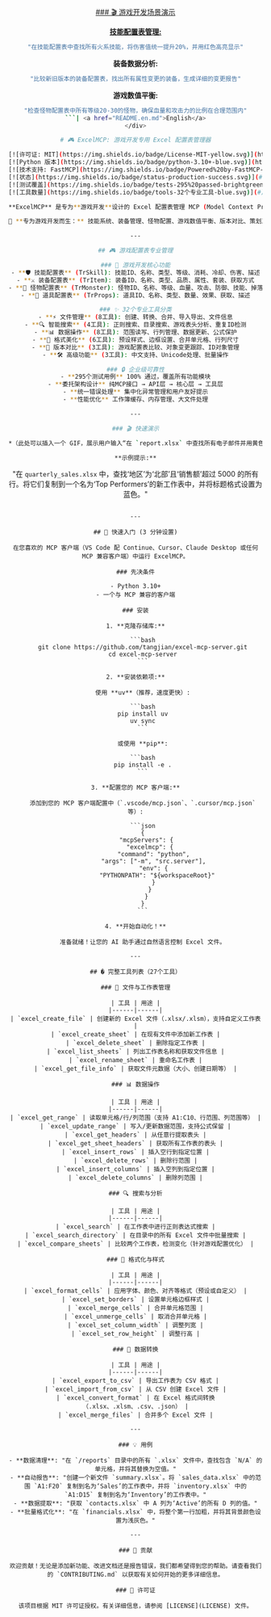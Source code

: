 
<div align="center">
<a href="README.md">### 🎬 游戏开发场景演示

**技能配置表管理:**

```bash
"在技能配置表中查找所有火系技能，将伤害值统一提升20%，并用红色高亮显示"
```

**装备数据分析:**

```bash
"比较新旧版本的装备配置表，找出所有属性变更的装备，生成详细的变更报告"
```

**游戏数值平衡:**

```bash
"检查怪物配置表中所有等级20-30的怪物，确保血量和攻击力的比例在合理范围内"
```| <a href="README.en.md">English</a>
</div>

# 🎮 ExcelMCP: 游戏开发专用 Excel 配置表管理器

[![许可证: MIT](https://img.shields.io/badge/License-MIT-yellow.svg)](https://opensource.org/licenses/MIT)
[![Python 版本](https://img.shields.io/badge/python-3.10+-blue.svg)](https://www.python.org/downloads/)
[![技术支持: FastMCP](https://img.shields.io/badge/Powered%20by-FastMCP-orange)](https://github.com/jlowin/fastmcp)
[![状态](https://img.shields.io/badge/status-production-success.svg)](#)
[![测试覆盖](https://img.shields.io/badge/tests-295%20passed-brightgreen.svg)](#)
[![工具数量](https://img.shields.io/badge/tools-32个专业工具-blue.svg)](#)

**ExcelMCP** 是专为**游戏开发**设计的 Excel 配置表管理 MCP (Model Context Protocol) 服务器。通过 AI 自然语言指令，实现技能配置表、装备数据、怪物属性等游戏配置的智能化操作。基于 **FastMCP** 和 **openpyxl** 构建，拥有 **32个专业工具** 和 **295个测试用例**，确保企业级可靠性。

🎯 **专为游戏开发而生：** 技能系统、装备管理、怪物配置、游戏数值平衡、版本对比、策划工具链。

---

## 🎮 游戏配置表专业管理

### 🎯 游戏开发核心功能
- **🛡️ 技能配置表** (TrSkill): 技能ID、名称、类型、等级、消耗、冷却、伤害、描述
- **⚔️ 装备配置表** (TrItem): 装备ID、名称、类型、品质、属性、套装、获取方式
- **👹 怪物配置表** (TrMonster): 怪物ID、名称、等级、血量、攻击、防御、技能、掉落
- **🎁 道具配置表** (TrProps): 道具ID、名称、类型、数量、效果、获取、描述

### ✨ 32个专业工具分类
- **⚡️ 文件管理** (8工具): 创建、转换、合并、导入导出、文件信息
- **🔍 智能搜索** (4工具): 正则搜索、目录搜索、游戏表头分析、重复ID检测
- **📊 数据操作** (8工具): 范围读写、行列管理、数据更新、公式保护
- **🎨 格式美化** (6工具): 预设样式、边框设置、合并单元格、行列尺寸
- **🔄 版本对比** (3工具): 游戏配置表比较、对象变更跟踪、ID对象管理
- **🛠️ 高级功能** (3工具): 中文支持、Unicode处理、批量操作

### 🔒 企业级可靠性
- **295个测试用例** 100% 通过，覆盖所有功能模块
- **委托架构设计** 纯MCP接口 → API层 → 核心层 → 工具层
- **统一错误处理** 集中化异常管理和用户友好提示
- **性能优化** 工作簿缓存、内存管理、大文件处理

---

### 🎬 快速演示

*（此处可以插入一个 GIF，展示用户输入“在 `report.xlsx` 中查找所有电子邮件并用黄色突出显示”，然后服务器执行该命令）*

**示例提示:**

```
"在 `quarterly_sales.xlsx` 中，查找‘地区’为‘北部’且‘销售额’超过 5000 的所有行。将它们复制到一个名为‘Top Performers’的新工作表中，并将标题格式设置为蓝色。"
```

---

## 🚀 快速入门 (3 分钟设置)

在您喜欢的 MCP 客户端（VS Code 配 Continue、Cursor、Claude Desktop 或任何 MCP 兼容客户端）中运行 ExcelMCP。

### 先决条件

- Python 3.10+
- 一个与 MCP 兼容的客户端

### 安装

1. **克隆存储库:**

    ```bash
    git clone https://github.com/tangjian/excel-mcp-server.git
    cd excel-mcp-server
    ```

2. **安装依赖项:**

    使用 **uv**（推荐，速度更快）:

    ```bash
    pip install uv
    uv sync
    ```

    或使用 **pip**:

    ```bash
    pip install -e .
    ```

3. **配置您的 MCP 客户端:**

    添加到您的 MCP 客户端配置中（`.vscode/mcp.json`、`.cursor/mcp.json` 等）:

    ```json
    {
      "mcpServers": {
        "excelmcp": {
          "command": "python",
          "args": ["-m", "src.server"],
          "env": {
            "PYTHONPATH": "${workspaceRoot}"
          }
        }
      }
    }
    ```

4. **开始自动化！**

    准备就绪！让您的 AI 助手通过自然语言控制 Excel 文件。

---

## � 完整工具列表（27个工具）

### 📁 文件与工作表管理

| 工具 | 用途 |
|------|------|
| `excel_create_file` | 创建新的 Excel 文件（.xlsx/.xlsm），支持自定义工作表 |
| `excel_create_sheet` | 在现有文件中添加新工作表 |
| `excel_delete_sheet` | 删除指定工作表 |
| `excel_list_sheets` | 列出工作表名称和获取文件信息 |
| `excel_rename_sheet` | 重命名工作表 |
| `excel_get_file_info` | 获取文件元数据（大小、创建日期等） |

### 📊 数据操作

| 工具 | 用途 |
|------|------|
| `excel_get_range` | 读取单元格/行/列范围（支持 A1:C10、行范围、列范围等） |
| `excel_update_range` | 写入/更新数据范围，支持公式保留 |
| `excel_get_headers` | 从任意行提取表头 |
| `excel_get_sheet_headers` | 获取所有工作表的表头 |
| `excel_insert_rows` | 插入空行到指定位置 |
| `excel_delete_rows` | 删除行范围 |
| `excel_insert_columns` | 插入空列到指定位置 |
| `excel_delete_columns` | 删除列范围 |

### 🔍 搜索与分析

| 工具 | 用途 |
|------|------|
| `excel_search` | 在工作表中进行正则表达式搜索 |
| `excel_search_directory` | 在目录中的所有 Excel 文件中批量搜索 |
| `excel_compare_sheets` | 比较两个工作表，检测变化（针对游戏配置优化） |

### 🎨 格式化与样式

| 工具 | 用途 |
|------|------|
| `excel_format_cells` | 应用字体、颜色、对齐等格式（预设或自定义） |
| `excel_set_borders` | 设置单元格边框样式 |
| `excel_merge_cells` | 合并单元格范围 |
| `excel_unmerge_cells` | 取消合并单元格 |
| `excel_set_column_width` | 调整列宽 |
| `excel_set_row_height` | 调整行高 |

### 🔄 数据转换

| 工具 | 用途 |
|------|------|
| `excel_export_to_csv` | 导出工作表为 CSV 格式 |
| `excel_import_from_csv` | 从 CSV 创建 Excel 文件 |
| `excel_convert_format` | 在 Excel 格式间转换（.xlsx、.xlsm、.csv、.json） |
| `excel_merge_files` | 合并多个 Excel 文件 |

---

### 💡 用例

- **数据清理**: "在 `/reports` 目录中的所有 `.xlsx` 文件中，查找包含 `N/A` 的单元格，并将其替换为空值。"
- **自动报告**: "创建一个新文件 `summary.xlsx`。将 `sales_data.xlsx` 中的范围 `A1:F20` 复制到名为‘Sales’的工作表中，并将 `inventory.xlsx` 中的 `A1:D15` 复制到名为‘Inventory’的工作表中。"
- **数据提取**: "获取 `contacts.xlsx` 中 A 列为‘Active’的所有 D 列的值。"
- **批量格式化**: "在 `financials.xlsx` 中，将整个第一行加粗，并将其背景颜色设置为浅灰色。"

---

### 🤝 贡献

欢迎贡献！无论是添加新功能、改进文档还是报告错误，我们都希望得到您的帮助。请查看我们的 `CONTRIBUTING.md` 以获取有关如何开始的更多详细信息。

### 📜 许可证

该项目根据 MIT 许可证授权。有关详细信息，请参阅 [LICENSE](LICENSE) 文件。
